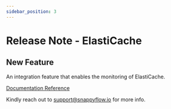 ```yaml
---
sidebar_position: 3 
---
```

# Release Note - ElastiCache
## New Feature

An integration feature that enables the monitoring of ElastiCache.

[Documentation Reference](/docs/sidebar-sf-selfhosted-turbo/Integrations/elb/elasticache)

Kindly reach out to [support@snappyflow.io](mailto:support@snappyflow.io) for more info.

